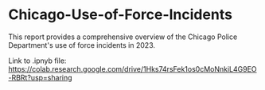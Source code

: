 # Chicago-Use-of-Force-Incidents
This report provides a comprehensive overview of the Chicago Police Department's use of force incidents in 2023.

Link to .ipnyb file: https://colab.research.google.com/drive/1Hks74rsFek1os0cMoNnkiL4G9EO-RBRt?usp=sharing
